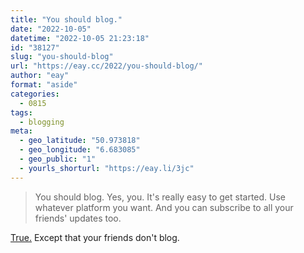 ```yaml
---
title: "You should blog."
date: "2022-10-05"
datetime: "2022-10-05 21:23:18"
id: "38127"
slug: "you-should-blog"
url: "https://eay.cc/2022/you-should-blog/"
author: "eay"
format: "aside"
categories:
  - 0815
tags:
  - blogging
meta:
  - geo_latitude: "50.973818"
  - geo_longitude: "6.683085"
  - geo_public: "1"
  - yourls_shorturl: "https://eay.li/3jc"
---
```


> You should blog. Yes, you. It's really easy to get started. Use whatever platform you want. And you can subscribe to all your friends' updates too.

[True.](https://werd.io/2022/you-should-blog-yes-you-its-really) Except that your friends don't blog.
